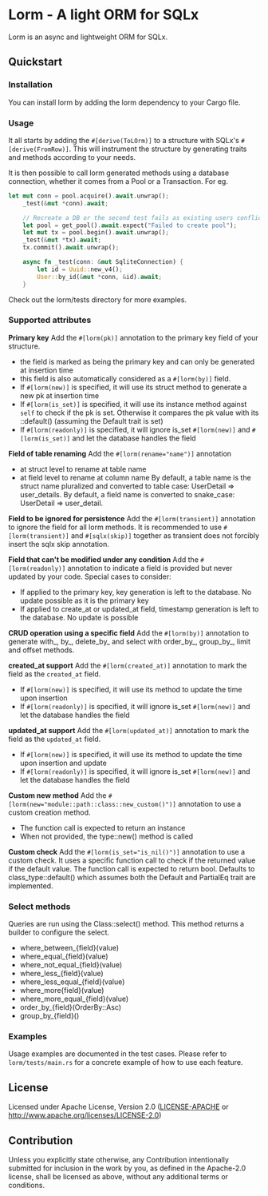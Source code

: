 # Lorm - A light ORM for SQLx

Lorm is an async and lightweight ORM for SQLx.

## Quickstart

### Installation
You can install lorm by adding the lorm dependency to your Cargo file.

### Usage

It all starts by adding the `#[derive(ToLOrm)]` to a structure with SQLx's `#[derive(FromRow)]`.
This will instrument the structure by generating traits and methods according to your needs.

It is then possible to call lorm generated methods using a database connection, whether it comes from
a Pool or a Transaction.
For eg.
```rust
let mut conn = pool.acquire().await.unwrap();
    _test(&mut *conn).await;

    // Recreate a DB or the second test fails as existing users conflict.
    let pool = get_pool().await.expect("Failed to create pool");
    let mut tx = pool.begin().await.unwrap();
    _test(&mut *tx).await;
    tx.commit().await.unwrap();

    async fn _test(conn: &mut SqliteConnection) {
        let id = Uuid::new_v4();
        User::by_id(&mut *conn, &id).await;
    }
```
Check out the lorm/tests directory for more examples.

### Supported attributes

**Primary key**
Add the `#[lorm(pk)]` annotation to the primary key field of your structure.
- the field is marked as being the primary key and can only be generated at insertion time
- this field is also automatically considered as a `#[lorm(by)]` field.
- If `#[lorm(new)]` is specified, it will use its struct method to generate a new pk at insertion time
- If `#[lorm(is_set)]` is specified, it will use its instance method against `self` to check if the pk is set. Otherwise it compares the pk value with its <struct>::default() (assuming the Default trait is set)
- If `#[lorm(readonly)]` is specified, it will ignore is_set `#[lorm(new)]` and `#[lorm(is_set)]` and let the database handles the field 

**Field of table renaming**
Add the `#[lorm(rename="name")]` annotation
 - at struct level to rename at table name
 - at field level to rename at column name
By default, a table name is the struct name pluralized and converted to table case: UserDetail => user_details.
By default, a field name is converted to snake_case: UserDetail => user_detail.

**Field to be ignored for persistence**
Add the `#[lorm(transient)]` annotation to ignore the field for all lorm methods.
It is recommended to use `#[lorm(transient)]` and `#[sqlx(skip)]` together as transient does not forcibly insert the sqlx skip annotation.

**Field that can't be modified under any condition**
Add the `#[lorm(readonly)]` annotation to indicate a field is provided but never updated by your code.
Special cases to consider:
 - If applied to the primary key, key generation is left to the database. No update possible as it is the primary key
 - If applied to create_at or updated_at field, timestamp generation is left to the database. No update is possible

**CRUD operation using a specific field**
Add the `#[lorm(by)]` annotation to generate with_<field>, by_<field>, delete_by_<field> and select with order_by_<field>, group_by_<field>, limit and offset methods.

**created_at support**
Add the `#[lorm(created_at)]` annotation to mark the field as the `created_at` field. 
- If `#[lorm(new)]` is specified, it will use its method to update the time upon insertion
- If `#[lorm(readonly)]` is specified, it will ignore is_set `#[lorm(new)]` and let the database handles the field

**updated_at support**
Add the `#[lorm(updated_at)]` annotation to mark the field as the `updated_at` field.
- If `#[lorm(new)]` is specified, it will use its method to update the time upon insertion and update
- If `#[lorm(readonly)]` is specified, it will ignore is_set `#[lorm(new)]` and let the database handles the field

**Custom new method**
Add the `#[lorm(new="module::path::class::new_custom()")]` annotation to use a custom creation method.
- The function call is expected to return an instance
- When not provided, the type::new() method is called

**Custom check**
Add the `#[lorm(is_set="is_nil()")]` annotation to use a custom check.
It uses a specific function call to check if the returned value if the default value.
The function call is expected to return bool.
Defaults to class_type::default() which assumes both the Default and PartialEq trait are implemented.

### Select methods
Queries are run using the Class::select() method.
This method returns a builder to configure the select.

- where_between_{field}(value)
- where_equal_{field}(value)
- where_not_equal_{field}(value)
- where_less_{field}(value)
- where_less_equal_{field}(value)
- where_more{field}(value)
- where_more_equal_{field}(value)
- order_by_{field}(OrderBy::Asc)
- group_by_{field}()

### Examples
Usage examples are documented in the test cases. Please refer to `lorm/tests/main.rs` for a concrete example of how to use each feature.  

## License
Licensed under Apache License, Version 2.0 ([LICENSE-APACHE](LICENSE) or http://www.apache.org/licenses/LICENSE-2.0)

## Contribution
Unless you explicitly state otherwise, any Contribution intentionally submitted
for inclusion in the work by you, as defined in the Apache-2.0 license, shall be  licensed as above, without any additional terms or conditions.
